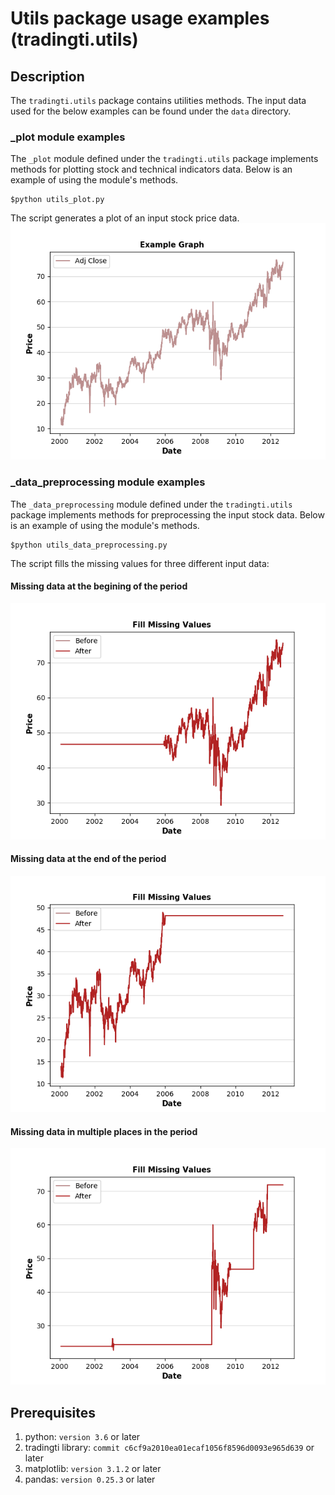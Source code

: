# Utils package usage examples (tradingti.utils)
## Description
The `tradingti.utils` package contains utilities methods. The input data used for the below examples can be found under the `data` directory.

### _plot module examples
The `_plot` module defined under the `tradingti.utils` package implements methods for plotting stock and technical indicators data. Below is an example of using the module's methods.
```
$python utils_plot.py
```

The script generates a plot of an input stock price data.
![](./figures/utils_plot_example.png?raw=true)


### _data_preprocessing module examples
The `_data_preprocessing` module defined under the `tradingti.utils` package implements methods for preprocessing the input stock data. Below is an example of using the module's methods.
```
$python utils_data_preprocessing.py
```

The script fills the missing values for three different input data:

#### Missing data at the begining of the period 
![](./figures/example_data_missing_1.png?raw=true)

#### Missing data at the end of the period 
![](./figures/example_data_missing_2.png?raw=true)

#### Missing data in multiple places in the period 
![](./figures/example_data_missing_3.png?raw=true)


## Prerequisites
1. python: `version 3.6` or later
2. tradingti library: `commit c6cf9a2010ea01ecaf1056f8596d0093e965d639` or later
3. matplotlib: `version 3.1.2` or later
4. pandas: `version 0.25.3` or later

